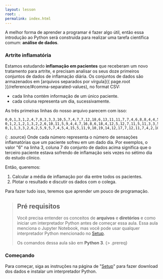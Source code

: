 ```yaml
---
layout: lesson
root: .
permalink: index.html
---
```


A melhor forma de aprender a programar é fazer algo útil,
então essa introdução ao Python será construída para realizar uma tarefa científica comum:
**análise de dados**.

### Artrite inflamatória
Estamos estudando **inflamação em pacientes** que receberam um novo tratamento para artrite, e
precisam analisar os seus doze primeiros conjuntos de dados de inflamação diária. Os conjuntos de dados são armazenados em
[arquivos separados por vírgula]{{ page.root }}/reference/#comma-separated-values), no format CSV:

- cada linha contém informação de um único paciente.
- cada coluna representa um dia, sucessivamente.

As três primeiras linhas do nosso arquivo parecem com isso:
<!-- The first three rows of our first file look like this: -->
~~~
0,0,1,3,1,2,4,7,8,3,3,3,10,5,7,4,7,7,12,18,6,13,11,11,7,7,4,6,8,8,4,4,5,7,3,4,2,3,0,0
0,1,2,1,2,1,3,2,2,6,10,11,5,9,4,4,7,16,8,6,18,4,12,5,12,7,11,5,11,3,3,5,4,4,5,5,1,1,0,1
0,1,1,3,3,2,6,2,5,9,5,7,4,5,4,15,5,11,9,10,19,14,12,17,7,12,11,7,4,2,10,5,4,2,2,3,2,2,1,1
~~~
{: .source}
Onde cada número representa o número de sensações inflamatórias que um paciente sofreu em um dado dia.
Por exemplos, o valor "6" na linha 3, coluna 7 do conjunto de dados acima significa que o terceiro
paciente estava sofrendo de inflamação seis vezes no sétimo dia do estudo clínico.
<!-- Each number represents the number of inflammation bouts that a particular patient experienced on a
given day. For example, value "6" at row 3 column 7 of the data set above means that the third
patient was experiencing inflammation six times on the seventh day of the clinical study. -->

Então, queremos:
<!-- So, we want to: -->

1. Calcular a média de inflamação por dia entre todos os pacientes.
2. Plotar o resultado e discutir os dados com o colega.
<!-- 1. Calculate the average inflammation per day across all patients.
2. Plot the result to discuss and share with colleagues. -->

Para fazer tudo isso, teremos que aprender um pouco de programação.
<!-- To do all that, we'll have to learn a little bit about programming. -->

> ## Pré requisitos
> Você precisa entender os conceitos de **arquivos** e **diretórios** e como iniciar um interpretador
> Python antes de começar essa aula. Essa aula menciona o Jupyter Notebook, mas você
> pode usar qualquer interpretador Python mencionado no [Setup](setup/).
>
> Os comandos dessa aula são em **Python 3**.
{> .prereq}

<!-- > ## Prerequisites
>
> You need to understand the concepts of **files** and **directories** and how to start a Python
> interpreter before tackling this lesson. This lesson sometimes references Jupyter
> Notebook although you can use any Python interpreter mentioned in the [Setup](setup/).
>
> The commands in this lesson pertain to **Python 3**.
{: .prereq} -->

### Começando
Para começar, siga as instruções na página de "[Setup](setup/)" para fazer download dos
dados e instalar um interpretador Python.
<!-- ### Getting Started
To get started, follow the directions on the "[Setup](setup/)" page to download data
and install a Python interpreter. -->
